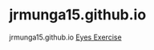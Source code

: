 # jrmunga15.github.io
jrmunga15.github.io 
<a href="https://github.com/jrmunga15/eyeexercise">Eyes Exercise</a>
